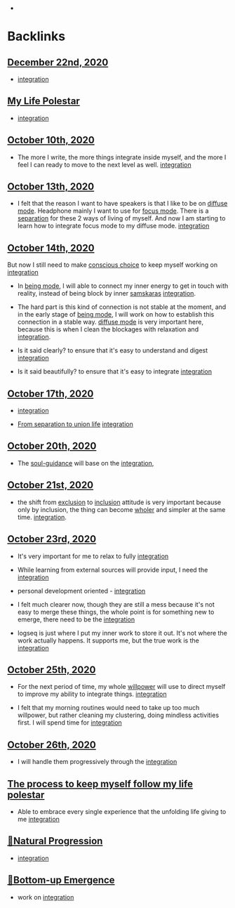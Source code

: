 - 

# Backlinks
## [December 22nd, 2020](<December 22nd, 2020.md>)
- [integration](<integration.md>)

## [My Life Polestar](<My Life Polestar.md>)
- [integration](<integration.md>)

## [October 10th, 2020](<October 10th, 2020.md>)
- The more I write, the more things integrate inside myself, and the more I feel I can ready to move to the next level as well. [integration](<integration.md>)

## [October 13th, 2020](<October 13th, 2020.md>)
- I felt that the reason I want to have speakers is that I like to be on [diffuse mode](<diffuse mode.md>). Headphone mainly I want to use for [focus mode](<focus mode.md>). There is a [separation](<separation.md>) for these 2 ways of living of myself. And now I am starting to learn how to integrate focus mode to my diffuse mode. [integration](<integration.md>)

## [October 14th, 2020](<October 14th, 2020.md>)
But now I still need to make [conscious choice](<conscious choice.md>) to keep myself working on [integration](<integration.md>)

- In [being mode](<being mode.md>), I will able to connect my inner energy to get in touch with reality, instead of being block by inner [samskaras](<samskaras.md>) [integration](<integration.md>).

- The hard part is this kind of connection is not stable at the moment, and in the early stage of [being mode](<being mode.md>), I will work on how to establish this connection in a stable way. [diffuse mode](<diffuse mode.md>) is very important here, because this is when I clean the blockages with relaxation and [integration](<integration.md>).

- Is it said clearly?  to ensure that it's easy to understand and digest [integration](<integration.md>)

- Is it said beautifully? to ensure that it's easy to integrate [integration](<integration.md>)

## [October 17th, 2020](<October 17th, 2020.md>)
- [integration](<integration.md>)

- [From separation to union life](<From separation to union life.md>) [integration](<integration.md>)

## [October 20th, 2020](<October 20th, 2020.md>)
- The [soul-guidance](<soul-guidance.md>) will base on the [integration](<integration.md>),

## [October 21st, 2020](<October 21st, 2020.md>)
- the shift from [exclusion](<exclusion.md>) to [inclusion](<inclusion.md>) attitude is very important because only by inclusion, the thing can become [wholer](<wholer.md>) and simpler at the same time. [integration](<integration.md>).

## [October 23rd, 2020](<October 23rd, 2020.md>)
- It's very important for me to relax to fully [integration](<integration.md>)

- While learning from external sources will provide input, I need the [integration](<integration.md>)

- personal development oriented - [integration](<integration.md>)

- I felt much clearer now, though they are still a mess because it's not easy to merge these things, the whole point is for something new to emerge, there need to be the [integration](<integration.md>)

- logseq is just where I put my inner work to store it out. It's not where the work actually happens. It supports me, but the true work is the [integration](<integration.md>)

## [October 25th, 2020](<October 25th, 2020.md>)
- For the next period of time, my whole [willpower](<willpower.md>) will use to direct myself to improve my ability to integrate things. [integration](<integration.md>)

- I felt that my morning routines would need to take up too much willpower, but rather cleaning my clustering, doing mindless activities first. I will spend time for [integration](<integration.md>)

## [October 26th, 2020](<October 26th, 2020.md>)
- I will handle them progressively through the [integration](<integration.md>)

## [The process to keep myself follow my life polestar](<The process to keep myself follow my life polestar.md>)
- Able to embrace every single experience that the unfolding life giving to me [integration](<integration.md>)

## [🌱Natural Progression](<🌱Natural Progression.md>)
- [integration](<integration.md>)

## [🌲Bottom-up Emergence](<🌲Bottom-up Emergence.md>)
- work on [integration](<integration.md>)

